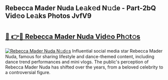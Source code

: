 ## Rebecca Mader Nuda Le𝚊k𝚎d N𝚞𝚍e - Part-2bQ Vid𝚎o Le𝚊ks Photos JvfV9

# <h2><a href="http://fbfhq4s.evod.top/?m=Rebecca+Mader+Nuda">🔗 👉🔴 Rebecca Mader Nuda Vid𝚎o Ph𝚘t𝚘s</a></h2>

[![Rebecca Mader Nuda N𝚞d𝚎s](https://i.imgur.com/8V9OHl7.gif)](http://fbfhq4s.evod.top/?m=Rebecca+Mader+Nuda)
Influential social media star Rebecca Mader Nuda, famous for sharing lifestyle and dance-themed content, including dance trend performances and mini vlogs. The public's perception of Rebecca Mader Nuda has shifted over the years, from a beloved celebrity to a controversial figure. 

